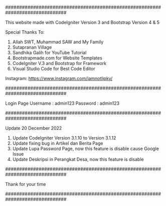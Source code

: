 ##############################################################################

This website made with CodeIgniter Version 3 and Bootstrap Version 4 & 5

Special Thanks To:

1. Allah SWT, Muhammad SAW and My Family
2. Sutapranan Village
3. Sandhika Galih for YouTube Tutorial
4. Bootstrapmade.com for Website Templates
5. CodeIgniter V.3 and Bootstrap for Framework
6. Visual Studio Code for Best Code Editor

Instagram: https://www.instagram.com/iamnotlipky/

##############################################################################

Login Page
Username : admin123
Password : admin123

##############################################################################

Update 20 December 2022

1. Update CodeIgniter Version 3.1.10 to Version 3.1.12
2. Update fixing bug in Artikel dan Berita Page
3. Update Lupa Password Page, now this feature is disable cause Google Issue
4. Update Deskripsi in Perangkat Desa, now this feature is disable

##############################################################################

Thank for your time

##############################################################################
